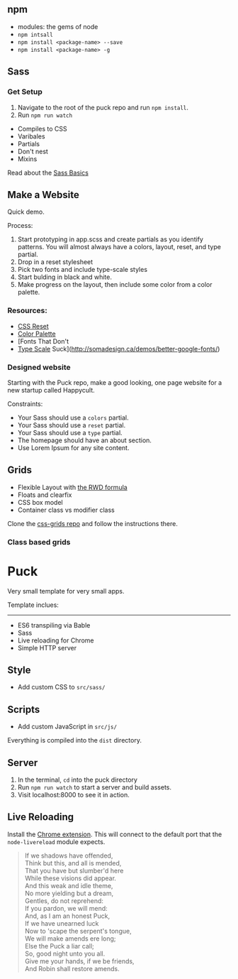 ## npm
* modules: the gems of node
* `npm intsall`
* `npm install <package-name> --save`
* `npm install <package-name> -g`

## Sass

### Get Setup
1. Navigate to the root of the puck repo and run `npm install`.
1. Run `npm run watch`

* Compiles to CSS
* Varibales
* Partials
* Don't nest
* Mixins

Read about the [Sass Basics](http://sass-lang.com/guide)

## Make a Website

Quick demo.

Process:
1. Start prototyping in app.scss and create partials as you identify
patterns. You will almost always have a colors, layout, reset, and type
partial.
1. Drop in a reset stylesheet
1. Pick two fonts and include type-scale styles
1. Start bulding in black and white.
1. Make progress on the layout, then include some color from a color
palette.

### Resources:
* [CSS Reset](http://meyerweb.com/eric/tools/css/reset/)
* [Color Palette](http://app.coolors.co/)
* [Fonts That Don't
* [Type Scale](http://type-scale.com/)
Suck](http://somadesign.ca/demos/better-google-fonts/)

### Designed website

Starting with the Puck repo, make a good looking, one page website for a
new startup called Happycult.

Constraints:

* Your Sass should use a `colors` partial.
* Your Sass should use a `reset` partial.
* Your Sass should use a `type` partial.
* The homepage should have an about section.
* Use Lorem Ipsum for any site content.

## Grids

* Flexible Layout with [the RWD
formula](http://resources.sameerast.com/responsive-web-design-formula-easy-calculator.html)
* Floats and clearfix
* CSS box model
* Container class vs modifier class

Clone the [css-grids repo](https://github.com/gSchool/css-grid) and follow the instructions there.

### Class based grids

# Puck
Very small template for very small apps.

Template inclues:
____
* ES6 transpiling via Bable
* Sass
* Live reloading for Chrome
* Simple HTTP server

## Style
* Add custom CSS to `src/sass/`

## Scripts
* Add custom JavaScript in `src/js/`

Everything is compiled into the `dist` directory.

## Server
1. In the terminal, `cd` into the puck directory
1. Run `npm run watch` to start a server and build assets.
1. Visit localhost:8000 to see it in action.

## Live Reloading

Install the [Chrome extension](https://chrome.google.com/webstore/detail/livereload/jnihajbhpnppcggbcgedagnkighmdlei/related). This will connect to the default port that the `node-livereload` module expects.

> If we shadows have offended,  
> Think but this, and all is mended,  
> That you have but slumber'd here  
> While these visions did appear.  
> And this weak and idle theme,  
> No more yielding but a dream,  
> Gentles, do not reprehend:  
> If you pardon, we will mend:  
> And, as I am an honest Puck,  
> If we have unearned luck  
> Now to 'scape the serpent's tongue,  
> We will make amends ere long;  
> Else the Puck a liar call;  
> So, good night unto you all.  
> Give me your hands, if we be friends,  
> And Robin shall restore amends.  

